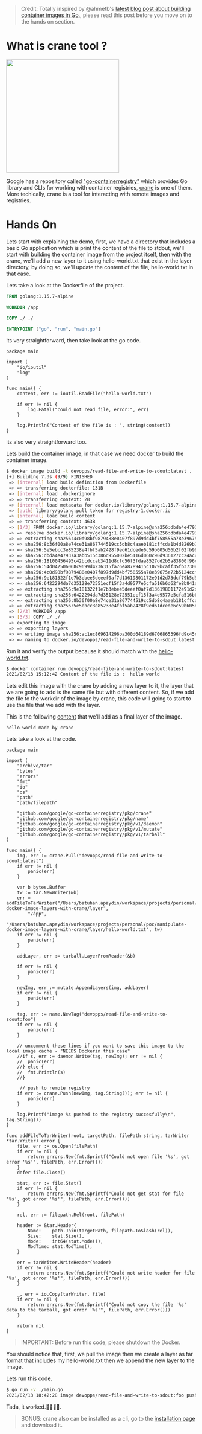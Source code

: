 > Credit: Totally inspired by @ahmetb's [latest blog post about building container images in Go.](ahmet.im/blog/building-container-images-in-go), please read this post before you move on to the hands on section.

# What is crane tool ?

<img src="https://github.com/google/go-containerregistry/raw/main/images/crane.png" height="300"/>

Google has a repository called ["go-containerregistry"](https://github.com/google/go-containerregistry) which provides Go library and CLIs for working with container registries, [crane](https://github.com/google/go-containerregistry/blob/main/cmd/crane/README.md) is one of them. More techically, crane is a tool for interacting with remote images and registries.

# Hands On

Lets start with explaining the demo, first, we have a directory that includes a basic Go application which is print the content of the file to stdout, we'll start with building the container image from the project itself, then with the crane, we'll add a new layer to it using hello-world.txt that exist in the layer directory, by doing so, we'll update the content of the file, hello-world.txt in that case.

Lets take a look at the Dockerfile of the project.
```Dockerfile
FROM golang:1.15.7-alpine

WORKDIR /app

COPY ./ ./

ENTRYPOINT ["go", "run", "main.go"]
```

its very straightforward, then take look at the go code.
```golang
package main

import (
	"io/ioutil"
	"log"
)

func main() {
	content, err := ioutil.ReadFile("hello-world.txt")

	if err != nil {
		log.Fatal("could not read file, error:", err)
	}

	log.Println("Content of the file is : ", string(content))
}
```

its also very straightforward too.

Lets build the container image, in that case we need docker to build the container image.
```bash
$ docker image build -t devopps/read-file-and-write-to-sdout:latest .
[+] Building 7.3s (9/9) FINISHED
 => [internal] load build definition from Dockerfile                                                                                                                                                      0.0s
 => => transferring dockerfile: 131B                                                                                                                                                                      0.0s
 => [internal] load .dockerignore                                                                                                                                                                         0.0s
 => => transferring context: 2B                                                                                                                                                                           0.0s
 => [internal] load metadata for docker.io/library/golang:1.15.7-alpine                                                                                                                                   1.7s
 => [auth] library/golang:pull token for registry-1.docker.io                                                                                                                                             0.0s
 => [internal] load build context                                                                                                                                                                         0.0s
 => => transferring context: 463B                                                                                                                                                                         0.0s
 => [1/3] FROM docker.io/library/golang:1.15.7-alpine@sha256:dbda4e47937a3abb515c386d955002be5116d060c90d936127cc24ac439c815c                                                                             4.9s
 => => resolve docker.io/library/golang:1.15.7-alpine@sha256:dbda4e47937a3abb515c386d955002be5116d060c90d936127cc24ac439c815c                                                                             0.0s
 => => extracting sha256:4c0d98bf9879488e0407f897d9dd4bf758555a78e39675e72b5124ccf12c2580                                                                                                                 0.2s
 => => sha256:8b36f00a8e74ce31a867744519cc5db8c4aaeb181cffcda1b4d8269b1cc7f336 106.77MB / 106.77MB                                                                                                        0.0s
 => => sha256:5e5ebcc3e85238e4fbf5ab2428f9ed61dcede6c59b605d56b2f02fb991c70850 126B / 126B                                                                                                                0.0s
 => => sha256:dbda4e47937a3abb515c386d955002be5116d060c90d936127cc24ac439c815c 1.65kB / 1.65kB                                                                                                            0.0s
 => => sha256:18100456495c42bcdccab3411d8cfd56f3fdaa8527dd2b5a83800f96c7074a41 1.36kB / 1.36kB                                                                                                            0.0s
 => => sha256:54d042506068c9699d4236315fa76ea8789415c1079bcaff35fb3730ea649547 4.61kB / 4.61kB                                                                                                            0.0s
 => => sha256:4c0d98bf9879488e0407f897d9dd4bf758555a78e39675e72b5124ccf12c2580 2.81MB / 2.81MB                                                                                                            0.0s
 => => sha256:9e181322f1e7b3ebee5deeef0af7d13619801172e91d2d73dcf79b5d53d82d91 281.20kB / 281.20kB                                                                                                        0.0s
 => => sha256:6422294da7d35128e72551ecf15f3a4d9577e5cfa516b6d62fe8b841a9470cb3 154B / 154B                                                                                                                0.0s
 => => extracting sha256:9e181322f1e7b3ebee5deeef0af7d13619801172e91d2d73dcf79b5d53d82d91                                                                                                                 0.1s
 => => extracting sha256:6422294da7d35128e72551ecf15f3a4d9577e5cfa516b6d62fe8b841a9470cb3                                                                                                                 0.0s
 => => extracting sha256:8b36f00a8e74ce31a867744519cc5db8c4aaeb181cffcda1b4d8269b1cc7f336                                                                                                                 4.2s
 => => extracting sha256:5e5ebcc3e85238e4fbf5ab2428f9ed61dcede6c59b605d56b2f02fb991c70850                                                                                                                 0.0s
 => [2/3] WORKDIR /app                                                                                                                                                                                    0.5s
 => [3/3] COPY ./ ./                                                                                                                                                                                      0.0s
 => exporting to image                                                                                                                                                                                    0.0s
 => => exporting layers                                                                                                                                                                                   0.0s
 => => writing image sha256:ac1ec869614296ba300d64189d6706865396fd9c45caefbb3a9a614dfa1cdd81                                                                                                              0.0s
 => => naming to docker.io/devopps/read-file-and-write-to-sdout:latest                                                                                                                                    0.0s
```

Run it and verify the output because it should match with the [hello-world.txt](./read-file-and-write-to-sdout/hello-world.txt).
```bash
$ docker container run devopps/read-file-and-write-to-sdout:latest
2021/02/13 15:12:42 Content of the file is :  hello world
```

Lets edit this image with the crane by adding a new layer to it, the layer that we are going to add is the same file but with different content. So, if we add the file to the workdir of the image by crane, this code will going to start to use the file that we add with the layer.

This is the following [content](./layer/hello-world.txt) that we'll add as a final layer of the image.
```text
hello world made by crane
```

Lets take a look at the code.
```golang
package main

import (
	"archive/tar"
	"bytes"
	"errors"
	"fmt"
	"io"
	"os"
	"path"
	"path/filepath"

	"github.com/google/go-containerregistry/pkg/crane"
	"github.com/google/go-containerregistry/pkg/name"
	"github.com/google/go-containerregistry/pkg/v1/daemon"
	"github.com/google/go-containerregistry/pkg/v1/mutate"
	"github.com/google/go-containerregistry/pkg/v1/tarball"
)

func main() {
	img, err := crane.Pull("devopps/read-file-and-write-to-sdout:latest")
	if err != nil {
		panic(err)
	}

	var b bytes.Buffer
	tw := tar.NewWriter(&b)
	err = addFileToTarWriter("/Users/batuhan.apaydin/workspace/projects/personal/poc/manipulate-docker-image-layers-with-crane/layer",
		"/app",
		"/Users/batuhan.apaydin/workspace/projects/personal/poc/manipulate-docker-image-layers-with-crane/layer/hello-world.txt", tw)
	if err != nil {
		panic(err)
	}

	addLayer, err := tarball.LayerFromReader(&b)

	if err != nil {
		panic(err)
	}

	newImg, err := mutate.AppendLayers(img, addLayer)
	if err != nil {
		panic(err)
	}

	tag, err := name.NewTag("devopps/read-file-and-write-to-sdout:foo")
	if err != nil {
		panic(err)
	}

    // uncomment these lines if you want to save this image to the local image cache - "NEEDS Dockerin this case"
	//if s, err := daemon.Write(tag, newImg); err != nil {
	//	panic(err)
	//} else {
	//	fmt.Println(s)
	//}

     // push to remote registry
	if err := crane.Push(newImg, tag.String()); err != nil {
		panic(err)
	}
	
	log.Printf("image %s pushed to the registry succesfully\n", tag.String())
}

func addFileToTarWriter(root, targetPath, filePath string, tarWriter *tar.Writer) error {
	file, err := os.Open(filePath)
	if err != nil {
		return errors.New(fmt.Sprintf("Could not open file '%s', got error '%s'", filePath, err.Error()))
	}
	defer file.Close()

	stat, err := file.Stat()
	if err != nil {
		return errors.New(fmt.Sprintf("Could not get stat for file '%s', got error '%s'", filePath, err.Error()))
	}

	rel, err := filepath.Rel(root, filePath)

	header := &tar.Header{
		Name:    path.Join(targetPath, filepath.ToSlash(rel)),
		Size:    stat.Size(),
		Mode:    int64(stat.Mode()),
		ModTime: stat.ModTime(),
	}

	err = tarWriter.WriteHeader(header)
	if err != nil {
		return errors.New(fmt.Sprintf("Could not write header for file '%s', got error '%s'", filePath, err.Error()))
	}

	_, err = io.Copy(tarWriter, file)
	if err != nil {
		return errors.New(fmt.Sprintf("Could not copy the file '%s' data to the tarball, got error '%s'", filePath, err.Error()))
	}

	return nil
}

```

> IMPORTANT: Before run this code, please shutdown the Docker.

You should notice that, first, we pull the image then we create a layer as tar format that includes my hello-world.txt then we append the new layer to the image.

Lets run this code.
```bash
$ go run -v ./main.go
2021/02/13 18:42:28 image devopps/read-file-and-write-to-sdout:foo pushed to the registry succesfully
```

Tada, it worked.🎉🎉🎉🎉.


> BONUS: crane also can be installed as a cli, go to the [installation page](https://github.com/google/go-containerregistry/blob/main/cmd/crane/README.md#installation) and download it.

